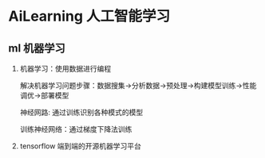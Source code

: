 # AiLearning  人工智能学习


## ml 机器学习

1. 机器学习：使用数据进行编程
 
   解决机器学习问题步骤：数据搜集->分析数据->预处理->构建模型训练->性能调优->部署模型
   
   神经网路: 通过训练识别各种模式的模型
   
   训练神经网络：通过梯度下降法训练
   
2. tensorflow 端到端的开源机器学习平台

